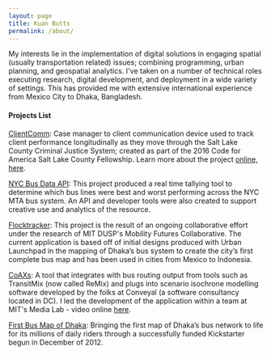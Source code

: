 ```yaml
---
layout: page
title: Kuan Butts
permalink: /about/
---
```



My interests lie in the implementation of digital solutions in engaging spatial (usually transportation related) issues; combining programming, urban planning, and geospatial analytics. I've taken on a number of technical roles executing research, digital development, and deployment in a wide variety of settings. This has provided me with extensive international experience from Mexico City to Dhaka, Bangladesh.

#### Projects List

[ClientComm](http://clientcomm.org/): Case manager to client communication device used to track client performance longitudinally as they move through the Salt Lake County Criminal Justice System; created as part of the 2016 Code for America Salt Lake County Fellowship. Learn more about the project [online, here](https://clientcomm.org/).


[NYC Bus Data API](http://busdataapi1.cloudapp.net/): This project produced a real time tallying tool to determine which bus lines were best and worst performing across the NYC MTA bus system. An API and developer tools were also created to support creative use and analytics of the resource.

[Flocktracker](http://www.flocktracker.org/): This project is the result of an ongoing collaborative effort under the research of MIT DUSP's Mobility Futures Collaborative. The current application is based off of initial designs produced with Urban Launchpad in the mapping of Dhaka’s bus system to create the city’s first complete bus map and has been used in cities from Mexico to Indonesia.

[CoAXs](https://github.com/mitTransportAnalyst/CoAXs): A tool that integrates with bus routing output from tools such as TransitMix (now called ReMix) and plugs into scenario isochrone modelling software developed by the folks at Conveyal (a software consultancy located in DC). I led the development of the application  within a team at MIT's Media Lab - video online [here](http://web.mit.edu/ansons/www/Detail-SK-mute.mp4).

[First Bus Map of Dhaka](https://www.kickstarter.com/projects/urbanlaunchpad/first-bus-map-of-dhaka): Bringing the first map of Dhaka’s bus network to life for its millions of daily riders through a successfully funded Kickstarter begun in December of 2012.
